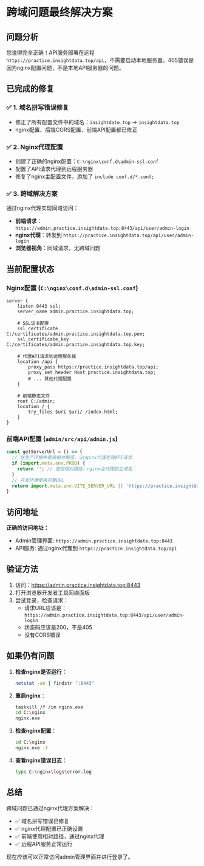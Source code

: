 # 跨域问题最终解决方案

## 问题分析

您说得完全正确！API服务部署在远程 `https://practice.insightdata.top/api`，不需要启动本地服务器。405错误是因为nginx配置问题，不是本地API服务器的问题。

## 已完成的修复

### ✅ 1. 域名拼写错误修复
- 修正了所有配置文件中的域名：`insightdate.top` → `insightdata.top`
- nginx配置、后端CORS配置、前端API配置都已修正

### ✅ 2. Nginx代理配置
- 创建了正确的nginx配置：`C:\nginx\conf.d\admin-ssl.conf`
- 配置了API请求代理到远程服务器
- 修复了nginx主配置文件，添加了 `include conf.d/*.conf;`

### ✅ 3. 跨域解决方案
通过nginx代理实现同域访问：
- **前端请求**：`https://admin.practice.insightdata.top:8443/api/user/admin-login`
- **nginx代理**：转发到 `https://practice.insightdata.top/api/user/admin-login`
- **浏览器视角**：同域请求，无跨域问题

## 当前配置状态

### Nginx配置 (`C:\nginx\conf.d\admin-ssl.conf`)
```nginx
server {
    listen 8443 ssl;
    server_name admin.practice.insightdata.top;
    
    # SSL证书配置
    ssl_certificate C:/certificates/admin.practice.insightdata.top.pem;
    ssl_certificate_key C:/certificates/admin.practice.insightdata.top.key;
    
    # 代理API请求到远程服务器
    location /api {
        proxy_pass https://practice.insightdata.top/api;
        proxy_set_header Host practice.insightdata.top;
        # ... 其他代理配置
    }
    
    # 前端静态文件
    root C:/admin;
    location / {
        try_files $uri $uri/ /index.html;
    }
}
```

### 前端API配置 (`admin/src/api/admin.js`)
```javascript
const getServerUrl = () => {
  // 在生产环境中使用相对路径，让nginx代理处理API请求
  if (import.meta.env.PROD) {
    return ''; // 使用相对路径，nginx会代理到主域名
  }
  // 开发环境使用完整URL
  return import.meta.env.VITE_SERVER_URL || 'https://practice.insightdata.top'
}
```

## 访问地址

**正确的访问地址：**
- Admin管理界面: `https://admin.practice.insightdata.top:8443`
- API服务: 通过nginx代理到 `https://practice.insightdata.top/api`

## 验证方法

1. 访问：https://admin.practice.insightdata.top:8443
2. 打开浏览器开发者工具网络面板
3. 尝试登录，检查请求：
   - 请求URL应该是：`https://admin.practice.insightdata.top:8443/api/user/admin-login`
   - 状态码应该是200，不是405
   - 没有CORS错误

## 如果仍有问题

1. **检查nginx是否运行**：
   ```bash
   netstat -an | findstr ":8443"
   ```

2. **重启nginx**：
   ```bash
   taskkill /f /im nginx.exe
   cd C:\nginx
   nginx.exe
   ```

3. **检查nginx配置**：
   ```bash
   cd C:\nginx
   nginx.exe -t
   ```

4. **查看nginx错误日志**：
   ```bash
   type C:\nginx\logs\error.log
   ```

## 总结

跨域问题已通过nginx代理方案解决：
- ✅ 域名拼写错误已修复
- ✅ nginx代理配置已正确设置
- ✅ 前端使用相对路径，通过nginx代理
- ✅ 远程API服务正常运行

现在应该可以正常访问admin管理界面并进行登录了。
